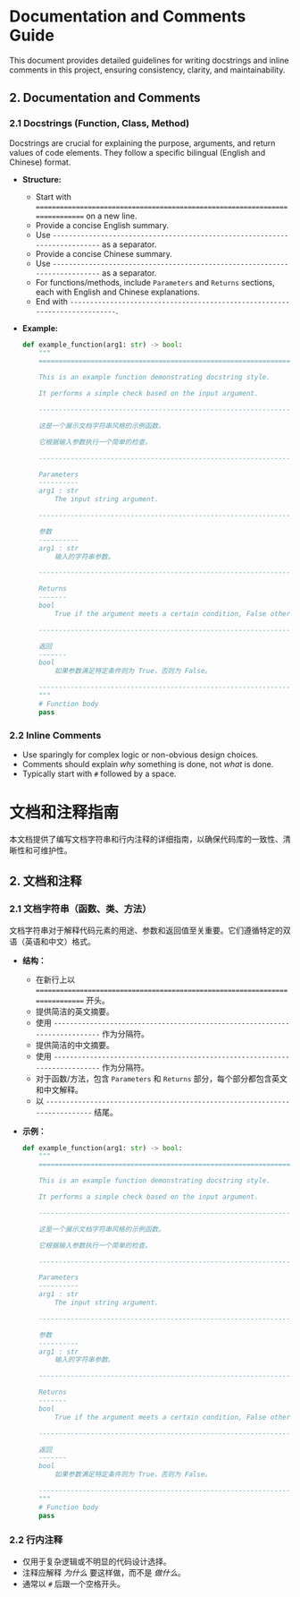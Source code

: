 # Documentation and Comments Guide

This document provides detailed guidelines for writing docstrings and inline comments in this project, ensuring consistency, clarity, and maintainability.

## 2. Documentation and Comments

### 2.1 Docstrings (Function, Class, Method)

Docstrings are crucial for explaining the purpose, arguments, and return values of code elements. They follow a specific bilingual (English and Chinese) format.

*   **Structure:**
    *   Start with `===========================================================================` on a new line.
    *   Provide a concise English summary.
    *   Use `---------------------------------------------------------------------------` as a separator.
    *   Provide a concise Chinese summary.
    *   Use `---------------------------------------------------------------------------` as a separator.
    *   For functions/methods, include `Parameters` and `Returns` sections, each with English and Chinese explanations.
    *   End with `---------------------------------------------------------------------------`.

*   **Example:**

    ```python
    def example_function(arg1: str) -> bool:
        """
        ===========================================================================

        This is an example function demonstrating docstring style.

        It performs a simple check based on the input argument.

        ---------------------------------------------------------------------------

        这是一个展示文档字符串风格的示例函数。

        它根据输入参数执行一个简单的检查。

        ---------------------------------------------------------------------------

        Parameters
        ----------
        arg1 : str
            The input string argument.

        ---------------------------------------------------------------------------

        参数
        ----------
        arg1 : str
            输入的字符串参数。

        ---------------------------------------------------------------------------

        Returns
        -------
        bool
            True if the argument meets a certain condition, False otherwise.

        ---------------------------------------------------------------------------

        返回
        -------
        bool
            如果参数满足特定条件则为 True，否则为 False。

        ---------------------------------------------------------------------------
        """
        # Function body
        pass
    ```

### 2.2 Inline Comments

*   Use sparingly for complex logic or non-obvious design choices.
*   Comments should explain *why* something is done, not *what* is done.
*   Typically start with `#` followed by a space.

# 文档和注释指南

本文档提供了编写文档字符串和行内注释的详细指南，以确保代码库的一致性、清晰性和可维护性。

## 2. 文档和注释

### 2.1 文档字符串（函数、类、方法）

文档字符串对于解释代码元素的用途、参数和返回值至关重要。它们遵循特定的双语（英语和中文）格式。

*   **结构：**
    *   在新行上以 `===========================================================================` 开头。
    *   提供简洁的英文摘要。
    *   使用 `---------------------------------------------------------------------------` 作为分隔符。
    *   提供简洁的中文摘要。
    *   使用 `---------------------------------------------------------------------------` 作为分隔符。
    *   对于函数/方法，包含 `Parameters` 和 `Returns` 部分，每个部分都包含英文和中文解释。
    *   以 `---------------------------------------------------------------------------` 结尾。

*   **示例：**

    ```python
    def example_function(arg1: str) -> bool:
        """
        ===========================================================================

        This is an example function demonstrating docstring style.

        It performs a simple check based on the input argument.

        ---------------------------------------------------------------------------

        这是一个展示文档字符串风格的示例函数。

        它根据输入参数执行一个简单的检查。

        ---------------------------------------------------------------------------

        Parameters
        ----------
        arg1 : str
            The input string argument.

        ---------------------------------------------------------------------------

        参数
        ----------
        arg1 : str
            输入的字符串参数。

        ---------------------------------------------------------------------------

        Returns
        -------
        bool
            True if the argument meets a certain condition, False otherwise.

        ---------------------------------------------------------------------------

        返回
        -------
        bool
            如果参数满足特定条件则为 True，否则为 False。

        ---------------------------------------------------------------------------
        """
        # Function body
        pass
    ```

### 2.2 行内注释

*   仅用于复杂逻辑或不明显的代码设计选择。
*   注释应解释 *为什么* 要这样做，而不是 *做什么*。
*   通常以 `#` 后跟一个空格开头。

